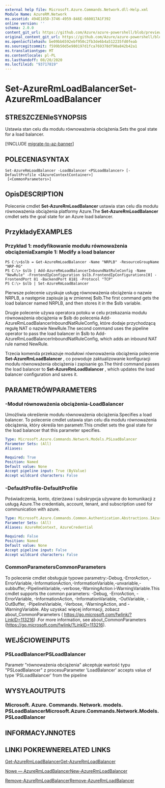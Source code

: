 ```yaml
---
external help file: Microsoft.Azure.Commands.Network.dll-Help.xml
Module Name: AzureRM.Network
ms.assetid: 494E185D-3746-4959-846E-660017A1F392
online version: ''
schema: 2.0.0
content_git_url: https://github.com/Azure/azure-powershell/blob/preview/src/ResourceManager/Network/Commands.Network/help/Set-AzureRmLoadBalancer.md
original_content_git_url: https://github.com/Azure/azure-powershell/blob/preview/src/ResourceManager/Network/Commands.Network/help/Set-AzureRmLoadBalancer.md
ms.openlocfilehash: be09bb6592ebf950c2fb3de6b4a512235fd0feab
ms.sourcegitcommit: f599b50d5e980197d1fca769378df90a842b42a1
ms.translationtype: MT
ms.contentlocale: pl-PL
ms.lasthandoff: 08/20/2020
ms.locfileid: "93717819"
---
```

# <span data-ttu-id="01558-101">Set-AzureRmLoadBalancer</span><span class="sxs-lookup"><span data-stu-id="01558-101">Set-AzureRmLoadBalancer</span></span>

## <span data-ttu-id="01558-102">STRESZCZENIe</span><span class="sxs-lookup"><span data-stu-id="01558-102">SYNOPSIS</span></span>
<span data-ttu-id="01558-103">Ustawia stan celu dla modułu równoważenia obciążenia.</span><span class="sxs-lookup"><span data-stu-id="01558-103">Sets the goal state for a load balancer.</span></span>

[!INCLUDE [migrate-to-az-banner](../../includes/migrate-to-az-banner.md)]

## <span data-ttu-id="01558-104">POLECENIA</span><span class="sxs-lookup"><span data-stu-id="01558-104">SYNTAX</span></span>

```
Set-AzureRmLoadBalancer -LoadBalancer <PSLoadBalancer> [-DefaultProfile <IAzureContextContainer>]
 [<CommonParameters>]
```

## <span data-ttu-id="01558-105">Opis</span><span class="sxs-lookup"><span data-stu-id="01558-105">DESCRIPTION</span></span>
<span data-ttu-id="01558-106">Polecenie cmdlet **Set-AzureRmLoadBalancer** ustawia stan celu dla modułu równoważenia obciążenia platformy Azure.</span><span class="sxs-lookup"><span data-stu-id="01558-106">The **Set-AzureRmLoadBalancer** cmdlet sets the goal state for an Azure load balancer.</span></span>

## <span data-ttu-id="01558-107">Przykłady</span><span class="sxs-lookup"><span data-stu-id="01558-107">EXAMPLES</span></span>

### <span data-ttu-id="01558-108">Przykład 1: modyfikowanie modułu równoważenia obciążenia</span><span class="sxs-lookup"><span data-stu-id="01558-108">Example 1: Modify a load balancer</span></span>
```
PS C:\>$slb = Get-AzureRmLoadBalancer -Name "NRPLB" -ResourceGroupName "NRP-RG"
PS C:\> $slb | Add-AzureRmLoadBalancerInboundNatRuleConfig -Name "NewRule" -FrontendIpConfiguration $slb.FrontendIpConfigurations[0] -FrontendPort 81 -BackendPort 8181 -Protocol "TCP"
PS C:\> $slb | Set-AzureRmLoadBalancer
```

<span data-ttu-id="01558-109">Pierwsze polecenie uzyskuje usługę równoważenia obciążenia o nazwie NRPLB, a następnie zapisuje ją w zmiennej $slb.</span><span class="sxs-lookup"><span data-stu-id="01558-109">The first command gets the load balancer named NRPLB, and then stores it in the $slb variable.</span></span>

<span data-ttu-id="01558-110">Drugie polecenie używa operatora potoku w celu przekazania modułu równoważenia obciążenia w $slb do polecenia Add-AzureRmLoadBalancerInboundNatRuleConfig, które dodaje przychodzącą regułę NAT o nazwie NewRule.</span><span class="sxs-lookup"><span data-stu-id="01558-110">The second command uses the pipeline operator to pass the load balancer in $slb to Add-AzureRmLoadBalancerInboundNatRuleConfig, which adds an inbound NAT rule named NewRule.</span></span>

<span data-ttu-id="01558-111">Trzecia komenda przekazuje modułowi równoważenia obciążenia polecenie **Set-AzureRmLoadBalancer** , co powoduje zaktualizowanie konfiguracji modułu równoważenia obciążenia i zapisanie go.</span><span class="sxs-lookup"><span data-stu-id="01558-111">The third command passes the load balancer to **Set-AzureRmLoadBalancer** , which updates the load balancer configuration and saves it.</span></span>

## <span data-ttu-id="01558-112">PARAMETRÓW</span><span class="sxs-lookup"><span data-stu-id="01558-112">PARAMETERS</span></span>

### <span data-ttu-id="01558-113">-Moduł równoważenia obciążenia</span><span class="sxs-lookup"><span data-stu-id="01558-113">-LoadBalancer</span></span>
<span data-ttu-id="01558-114">Umożliwia określenie modułu równoważenia obciążenia.</span><span class="sxs-lookup"><span data-stu-id="01558-114">Specifies a load balancer.</span></span>
<span data-ttu-id="01558-115">To polecenie cmdlet ustawia stan celu dla modułu równoważenia obciążenia, który określa ten parametr.</span><span class="sxs-lookup"><span data-stu-id="01558-115">This cmdlet sets the goal state for the load balancer that this parameter specifies.</span></span>

```yaml
Type: Microsoft.Azure.Commands.Network.Models.PSLoadBalancer
Parameter Sets: (All)
Aliases: 

Required: True
Position: Named
Default value: None
Accept pipeline input: True (ByValue)
Accept wildcard characters: False
```

### <span data-ttu-id="01558-116">-DefaultProfile</span><span class="sxs-lookup"><span data-stu-id="01558-116">-DefaultProfile</span></span>
<span data-ttu-id="01558-117">Poświadczenia, konto, dzierżawa i subskrypcja używane do komunikacji z usługą Azure.</span><span class="sxs-lookup"><span data-stu-id="01558-117">The credentials, account, tenant, and subscription used for communication with azure.</span></span>

```yaml
Type: Microsoft.Azure.Commands.Common.Authentication.Abstractions.IAzureContextContainer
Parameter Sets: (All)
Aliases: AzureRmContext, AzureCredential

Required: False
Position: Named
Default value: None
Accept pipeline input: False
Accept wildcard characters: False
```

### <span data-ttu-id="01558-118">CommonParameters</span><span class="sxs-lookup"><span data-stu-id="01558-118">CommonParameters</span></span>
<span data-ttu-id="01558-119">To polecenie cmdlet obsługuje typowe parametry:-Debug,-ErrorAction,-ErrorVariable,-InformationAction,-InformationVariable,-unvariable,-subbuffer,-PipelineVariable,-verbose,-WarningAction i-WarningVariable.</span><span class="sxs-lookup"><span data-stu-id="01558-119">This cmdlet supports the common parameters: -Debug, -ErrorAction, -ErrorVariable, -InformationAction, -InformationVariable, -OutVariable, -OutBuffer, -PipelineVariable, -Verbose, -WarningAction, and -WarningVariable.</span></span> <span data-ttu-id="01558-120">Aby uzyskać więcej informacji, zobacz about_CommonParameters ( https://go.microsoft.com/fwlink/?LinkID=113216) .</span><span class="sxs-lookup"><span data-stu-id="01558-120">For more information, see about_CommonParameters (https://go.microsoft.com/fwlink/?LinkID=113216).</span></span>

## <span data-ttu-id="01558-121">WEJŚCIOWE</span><span class="sxs-lookup"><span data-stu-id="01558-121">INPUTS</span></span>

### <span data-ttu-id="01558-122">PSLoadBalancer</span><span class="sxs-lookup"><span data-stu-id="01558-122">PSLoadBalancer</span></span>
<span data-ttu-id="01558-123">Parametr "równoważenia obciążenia" akceptuje wartość typu "PSLoadBalancer" z procesu</span><span class="sxs-lookup"><span data-stu-id="01558-123">Parameter 'LoadBalancer' accepts value of type 'PSLoadBalancer' from the pipeline</span></span>

## <span data-ttu-id="01558-124">WYSYŁA</span><span class="sxs-lookup"><span data-stu-id="01558-124">OUTPUTS</span></span>

### <span data-ttu-id="01558-125">Microsoft. Azure. Commands. Network. models. PSLoadBalancer</span><span class="sxs-lookup"><span data-stu-id="01558-125">Microsoft.Azure.Commands.Network.Models.PSLoadBalancer</span></span>

## <span data-ttu-id="01558-126">INFORMACYJN</span><span class="sxs-lookup"><span data-stu-id="01558-126">NOTES</span></span>

## <span data-ttu-id="01558-127">LINKI POKREWNE</span><span class="sxs-lookup"><span data-stu-id="01558-127">RELATED LINKS</span></span>

[<span data-ttu-id="01558-128">Get-AzureRmLoadBalancer</span><span class="sxs-lookup"><span data-stu-id="01558-128">Get-AzureRmLoadBalancer</span></span>](./Get-AzureRmLoadBalancer.md)

[<span data-ttu-id="01558-129">Nowe — AzureRmLoadBalancer</span><span class="sxs-lookup"><span data-stu-id="01558-129">New-AzureRmLoadBalancer</span></span>](./New-AzureRmLoadBalancer.md)

[<span data-ttu-id="01558-130">Remove-AzureRmLoadBalancer</span><span class="sxs-lookup"><span data-stu-id="01558-130">Remove-AzureRmLoadBalancer</span></span>](./Remove-AzureRmLoadBalancer.md)



